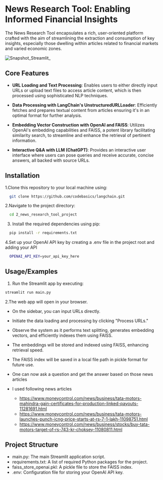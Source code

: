 
# News Research Tool: Enabling Informed Financial Insights

The News Research Tool encapsulates a rich, user-oriented platform crafted with the aim of streamlining the extraction and consumption of key insights, especially those dwelling within articles related to financial markets and varied economic zones.

![Snapshot_Streamlit_](https://github.com/EfthimiosVlahos/ChatBot_Research_Analysis/assets/56899588/851ca8f9-246a-4782-ad0d-95adf6910684)



## Core Features

- **URL Loading and Text Processing**: Enables users to either directly input URLs or upload text files to access article content, which is then processed using sophisticated NLP techniques.

- **Data Processing with LangChain's UnstructuredURLLoader**: Efficiently fetches and prepares textual content from articles ensuring it's in an optimal format for further analysis.

- **Embedding Vector Construction with OpenAI and FAISS**: Utilizes OpenAI's embedding capabilities and FAISS, a potent library facilitating similarity search, to streamline and enhance the retrieval of pertinent information.

- **Interactive Q&A with LLM (ChatGPT)**: Provides an interactive user interface where users can pose queries and receive accurate, concise answers, all backed with source URLs.



## Installation

1.Clone this repository to your local machine using:

```bash
  git clone https://github.com/codebasics/langchain.git
```
2.Navigate to the project directory:

```bash
  cd 2_news_research_tool_project
```
3. Install the required dependencies using pip:

```bash
  pip install -r requirements.txt
```
4.Set up your OpenAI API key by creating a .env file in the project root and adding your API

```bash
  OPENAI_API_KEY=your_api_key_here
```
## Usage/Examples

1. Run the Streamlit app by executing:
```bash
streamlit run main.py

```

2.The web app will open in your browser.

- On the sidebar, you can input URLs directly.

- Initiate the data loading and processing by clicking "Process URLs."

- Observe the system as it performs text splitting, generates embedding vectors, and efficiently indexes them using FAISS.

- The embeddings will be stored and indexed using FAISS, enhancing retrieval speed.

- The FAISS index will be saved in a local file path in pickle format for future use.
- One can now ask a question and get the answer based on those news articles
- I used following news articles
  - https://www.moneycontrol.com/news/business/tata-motors-mahindra-gain-certificates-for-production-linked-payouts-11281691.html
  - https://www.moneycontrol.com/news/business/tata-motors-launches-punch-icng-price-starts-at-rs-7-1-lakh-11098751.html
  - https://www.moneycontrol.com/news/business/stocks/buy-tata-motors-target-of-rs-743-kr-choksey-11080811.html

## Project Structure

- main.py: The main Streamlit application script.
- requirements.txt: A list of required Python packages for the project.
- faiss_store_openai.pkl: A pickle file to store the FAISS index.
- .env: Configuration file for storing your OpenAI API key.
